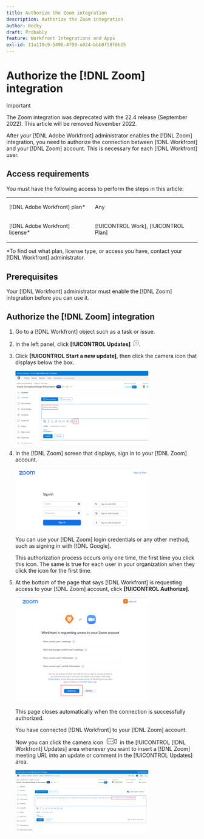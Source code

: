 ```yaml
---
title: Authorize the Zoom integration
description: Authorize the Zoom integration
author: Becky
draft: Probably
feature: Workfront Integrations and Apps
exl-id: 11a110c9-5496-4f99-a024-bbb0f58f6b25
---
```

# Authorize the [!DNL Zoom] integration

>[!IMPORTANT]
>
>The Zoom integration was deprecated with the 22.4 release (September 2022). This article will be removed November 2022.

After your [!DNL Adobe Workfront] administrator enables the [!DNL Zoom] integration, you need to authorize the connection between [!DNL Workfront] and your [!DNL Zoom] account. This is necessary for each [!DNL Workfront] user.

## Access requirements

You must have the following access to perform the steps in this article:

<table style="table-layout:auto"> 
 <col> 
 <col> 
 <tbody> 
  <tr> 
   <td role="rowheader">[!DNL Adobe Workfront] plan*</td> 
   <td> <p>Any</p> </td> 
  </tr> 
  <tr> 
   <td role="rowheader">[!DNL Adobe Workfront] license*</td> 
   <td> <p>[!UICONTROL Work], [!UICONTROL Plan]</p> </td> 
  </tr> 
 </tbody> 
</table>

&#42;To find out what plan, license type, or access you have, contact your [!DNL Workfront] administrator.

## Prerequisites

Your [!DNL Workfront] administrator must enable the [!DNL Zoom] integration before you can use it.

## Authorize the [!DNL Zoom] integration

1. Go to a [!DNL Workfront] object such as a task or issue.
1. In the left panel, click **[!UICONTROL Updates]** ![](assets/comment-icon.png).

1. Click **[!UICONTROL Start a new update]**, then click the camera icon that displays below the box.

   ![](assets/zoom-updates-area-350x191.png)

1. In the [!DNL Zoom] screen that displays, sign in to your [!DNL Zoom] account.

   ![](assets/zoom-sign-in-page-350x162.png)

   You can use your [!DNL Zoom] login credentials or any other method, such as signing in with [!DNL Google].

   This authorization process occurs only one time, the first time you click this icon. The same is true for each user in your organization when they click the icon for the first time.

1. At the bottom of the page that says [!DNL Workfront] is requesting access to your [!DNL Zoom] account, click **[!UICONTROL Authorize]**.

   ![](assets/zoom-app-authorization-page-350x275.png)

   This page closes automatically when the connection is successfully authorized.

   You have connected [!DNL Workfront] to your [!DNL Zoom] account.

   Now you can click the camera icon ![](assets/zoom-icon-updates.png) in the [!UICONTROL [!DNL Workfront] Updates] area whenever you want to insert a [!DNL Zoom] meeting URL into an update or comment in the [!UICONTROL Updates] area.

   ![](assets/zoom-insert-meeting-id-into-update-350x167.png)
